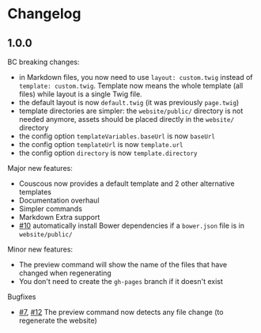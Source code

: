 # Changelog

## 1.0.0

BC breaking changes:

- in Markdown files, you now need to use `layout: custom.twig` instead of `template: custom.twig`. Template now means the whole template (all files) while layout is a single Twig file.
- the default layout is now `default.twig` (it was previously `page.twig`)
- template directories are simpler: the `website/public/` directory is not needed anymore, assets should be placed directly in the `website/` directory
- the config option `templateVariables.baseUrl` is now `baseUrl`
- the config option `templateUrl` is now `template.url`
- the config option `directory` is now `template.directory`

Major new features:

- Couscous now provides a default template and 2 other alternative templates
- Documentation overhaul
- Simpler commands
- Markdown Extra support
- [#10](https://github.com/CouscousPHP/Couscous/pull/10) automatically install Bower dependencies if a `bower.json` file is in `website/public/`

Minor new features:

- The preview command will show the name of the files that have changed when regenerating
- You don't need to create the `gh-pages` branch if it doesn't exist

Bugfixes

- [#7](https://github.com/CouscousPHP/Couscous/issues/7), [#12](https://github.com/CouscousPHP/Couscous/issues/12) The preview command now detects any file change (to regenerate the website)
